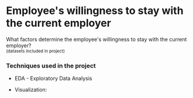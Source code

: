 # Employee's willingness to stay with the current employer

What factors determine the employee's willingness to stay with the current employer?\
<sub>(datasets included in project)</sub>

### Techniques used in the project
+ EDA - Exploratory Data Analysis 

+ Visualization: